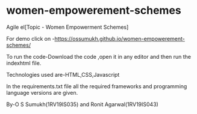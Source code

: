 # women-empowerement-schemes
Agile el[Topic - Women Empowerment Schemes]


For demo click on -https://ossumukh.github.io/women-empowerement-schemes/

To run the code-Download the code ,open it in any editor and then run the indexhtml file.

Technologies used are-HTML,CSS,Javascript

In the requirements.txt file all the required frameworks and programming language versions are given.

By-O S Sumukh(1RV19IS035) and Ronit Agarwal(1RV19IS043)
